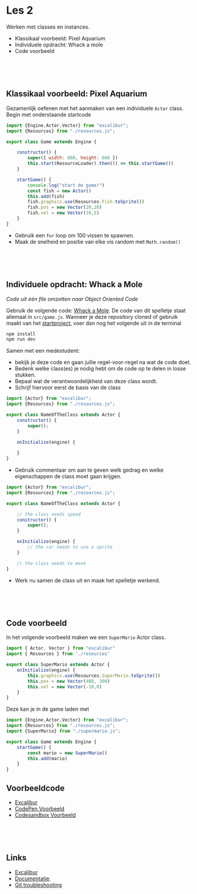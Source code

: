 # Les 2

Werken met classes en instances.

- Klassikaal voorbeeld: Pixel Aquarium
- Individuele opdracht: Whack a mole
- Code voorbeeld


<br><br><Br>

## Klassikaal voorbeeld: Pixel Aquarium

Gezamenlijk oefenen met het aanmaken van een individuele `Actor` class. Begin met onderstaande startcode

```js
import {Engine,Actor,Vector} from "excalibur";
import {Resources} from "./resources.js";

export class Game extends Engine {

    constructor() {
        super({ width: 800, height: 600 })
        this.start(ResourceLoader).then(() => this.startGame())
    }

    startGame() {
        console.log("start de game!")
        const fish = new Actor()
        this.add(fish)
        fish.graphics.use(Resources.Fish.toSprite())
        fish.pos = new Vector(20,20)
        fish.vel = new Vector(10,5)
    }
}
```

- Gebruik een `for` loop om 100 vissen te spawnen.
- Maak de snelheid en positie van elke vis random met `Math.random()`


<br><br><br>

## Individuele opdracht: Whack a Mole

*Code uit één file omzetten naar Object Oriented Code*

Gebruik de volgende code: [Whack a Mole](https://github.com/HR-CMGT/PRG04-whack-a-mole). 
De code van dit spelletje staat allemaal in `src/game.js`. 
Wanneer je deze repository cloned of gebruik maakt van het [startproject](https://github.com/HR-CMGT/prg4-startproject-2024), voer dan nog het volgende uit in de terminal
```bash
npm install
npm run dev
```

Samen met een medestudent:
- bekijk je deze code en gaan jullie regel-voor-regel na wat de code doet.
- Bedenk welke class(es) je nodig hebt om de code op te delen in losse stukken.
- Bepaal wat de verantwoordelijkheid van deze class wordt.
- Schrijf hiervoor eerst de basis van de class

```javascript
import {Actor} from "excalibur";
import {Resources} from "./resources.js";

export class NameOfTheClass extends Actor {
    constructor() {
        super();
    }

    onInitialize(engine) {
        
    }
}
```

- Gebruik commentaar om aan te geven welk gedrag en welke eigenschappen de class moet gaan krijgen.

```javascript
import {Actor} from "excalibur";
import {Resources} from "./resources.js";

export class NameOfTheClass extends Actor {

    // the class needs speed
    constructor() {
        super();
    }

    onInitialize(engine) {
        // the car needs to use a sprite
    }

    // the class needs to move
}
```
- Werk nu samen de class uit en maak het spelletje werkend. 

<br><br><br>

## Code voorbeeld

In het volgende voorbeeld maken we een `SuperMario` Actor class.

```js
import { Actor, Vector } from "excalibur"
import { Resources } from './resources'

export class SuperMario extends Actor {
    onInitialize(engine) {
        this.graphics.use(Resources.SuperMario.toSprite())
        this.pos = new Vector(400, 300)
        this.vel = new Vector(-10,0)
    }
}
```
Deze kan je in de game laden met
```js
import {Engine,Actor,Vector} from "excalibur";
import {Resources} from "./resources.js";
import {SuperMario} from "./supermario.js";

export class Game extends Engine {
    startGame() {
        const mario = new SuperMario()
        this.add(mario)
    }
}
```

## Voorbeeldcode

- [Excalibur](https://excaliburjs.com)
- [CodePen Voorbeeld](https://codepen.io/eerk/pen/pvoWeqM?editors=0010)
- [Codesandbox Voorbeeld](https://codesandbox.io/s/excalibur-vite-testproject-olk4bu)

<br><br><br>

## Links

- [Excalibur](https://excaliburjs.com)
- [Documentatie](https://excaliburjs.com/docs/text/).  
- [Git troubleshooting](../snippets/git.md)
